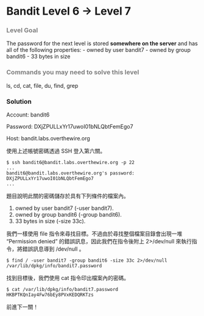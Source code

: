Bandit Level 6 → Level 7
========================

### <font color="grey">Level Goal</font>

The password for the next level is stored **somewhere on the server** and has all of the following properties: - owned by user bandit7 - owned by group bandit6 - 33 bytes in size

### <font color="grey">Commands you may need to solve this level</font>

ls, cd, cat, file, du, find, grep

### Solution

Account:        bandit6

Password:       DXjZPULLxYr17uwoI01bNLQbtFemEgo7

Host:   bandit.labs.overthewire.org

使用上述帳號密碼透過 SSH 登入第六關。

```
$ ssh bandit6@bandit.labs.overthewire.org -p 22
...
bandit6@bandit.labs.overthewire.org's password:
DXjZPULLxYr17uwoI01bNLQbtFemEgo7
...
```

題目說明此關的密碼儲存於具有下列條件的檔案內。


1.	owned by user bandit7 (-user bandit7).
2.	owned by group bandit6 (-group bandit6).
3.	33 bytes in size (-size 33c).


我們一樣使用 file 指令來尋找目標。不過由於尋找整個檔案目錄會出現一堆 “Permission denied” 的錯誤訊息，因此我們在指令後附上 2>/dev/null 來執行指令，將錯誤訊息導到 /dev/null 。

```
$ find / -user bandit7 -group bandit6 -size 33c 2>/dev/null
/var/lib/dpkg/info/bandit7.password
```
找到目標後，我們使用 cat 指令印出檔案內的密碼。

```
$ cat /var/lib/dpkg/info/bandit7.password
HKBPTKQnIay4Fw76bEy8PVxKEDQRKTzs
```

前進下一關！
